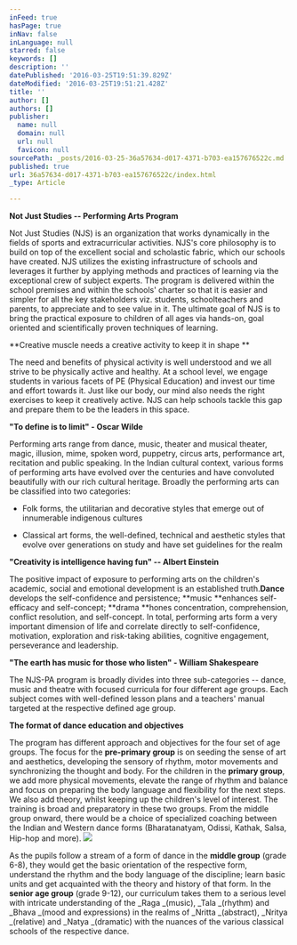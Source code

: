 ```yaml
---
inFeed: true
hasPage: true
inNav: false
inLanguage: null
starred: false
keywords: []
description: ''
datePublished: '2016-03-25T19:51:39.829Z'
dateModified: '2016-03-25T19:51:21.428Z'
title: ''
author: []
authors: []
publisher:
  name: null
  domain: null
  url: null
  favicon: null
sourcePath: _posts/2016-03-25-36a57634-d017-4371-b703-ea157676522c.md
published: true
url: 36a57634-d017-4371-b703-ea157676522c/index.html
_type: Article

---
```

**Not Just Studies -- Performing Arts Program**

Not Just Studies (NJS) is an
organization that works dynamically in the fields of sports and extracurricular
activities. NJS's core philosophy is to build on top of the excellent social
and scholastic fabric, which our schools have created. NJS utilizes the
existing infrastructure of schools and leverages it further by applying methods
and practices of learning via the exceptional crew of subject experts. The
program is delivered within the school premises and within the schools' charter
so that it is easier and simpler for all the key stakeholders viz. students,
schoolteachers and parents, to appreciate and to see value in it. The ultimate
goal of NJS is to bring the practical exposure to children of all ages via
hands-on, goal oriented and scientifically proven techniques of learning.

**Creative muscle needs a creative activity to keep it in shape **

The need and benefits of physical
activity is well understood and we all strive to be physically active and
healthy. At a school level, we engage students in various facets of PE
(Physical Education) and invest our time and effort towards it. Just like our
body, our mind also needs the right exercises to keep it creatively active. NJS
can help schools tackle this gap and prepare them to be the leaders in this
space.

**"To define is to limit" - Oscar Wilde**

Performing arts range from dance,
music, theater and musical theater, magic, illusion, mime, spoken word,
puppetry, circus arts, performance art, recitation and public speaking. In the
Indian cultural context, various forms of performing arts have evolved over the
centuries and have convoluted beautifully with our rich cultural heritage.
Broadly the performing arts can be classified into two categories:

- Folk forms, the utilitarian and
decorative styles that emerge out of innumerable indigenous cultures

- Classical art forms, the
well-defined, technical and aesthetic styles that evolve over generations on
study and have set guidelines for the realm

**"Creativity is intelligence having fun" -- Albert Einstein**  

The positive impact of exposure
to performing arts on the children's academic, social and emotional development
is an established truth.**Dance** develops
the self-confidence and persistence; **music
**enhances self-efficacy and self-concept; **drama **hones concentration, comprehension, conflict resolution, and
self-concept. In total, performing arts form a very important dimension of life
and correlate directly to self-confidence, motivation, exploration and risk-taking
abilities, cognitive engagement, perseverance and leadership. 

**"The earth has music for those who listen" - William Shakespeare**

The NJS-PA program is broadly
divides into three sub-categories -- dance, music and theatre with focused
curricula for four different age groups. Each subject comes with well-defined lesson
plans and a teachers' manual targeted at the respective defined age group. 

**The format of dance education and objectives**

The program has different
approach and objectives for the four set of age groups. The focus for the **pre-primary group** is on seeding the
sense of art and aesthetics, developing the sensory of rhythm, motor movements
and synchronizing the thought and body. For the children in the **primary group**, we add more physical
movements, elevate the range of rhythm and balance and focus on preparing the
body language and flexibility for the next steps. We also add theory, whilst
keeping up the children's level of interest. The training is broad and
preparatory in these two groups. From the middle group onward, there would be a choice of specialized coaching between
the Indian and Western dance forms (Bharatanatyam, Odissi, Kathak, Salsa,
Hip-hop and more). ![](https://the-grid-user-content.s3-us-west-2.amazonaws.com/e2c2d25f-07d1-49c9-8f55-332dfc1bb277.jpg)

As the pupils follow a stream of
a form of dance in the **middle group**
(grade 6-8), they would get the basic orientation of the respective form,
understand the rhythm and the body language of the discipline; learn basic
units and get acquainted with the theory and history of that form. In the **senior age group** (grade 9-12), our
curriculum takes them to a serious level with intricate understanding of the _Raga _(music), _Tala _(rhythm) and _Bhava _(mood
and expressions) in the realms of _Nritta _(abstract),
_Nritya _(relative) and _Natya _(dramatic) with the nuances of the
various classical schools of the respective dance.